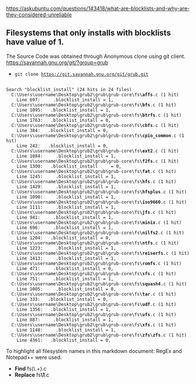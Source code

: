 https://askubuntu.com/questions/143418/what-are-blocklists-and-why-are-they-considered-unreliable

## Filesystems that only installs with blocklists have value of 1.

The Source Code was obtained through Anonymous clone using git client. https://savannah.gnu.org/git/?group=grub
* <code>git clone https://git.savannah.gnu.org/git/grub.git</code>

<pre><code>
Search "blocklist_install" (24 hits in 24 files)
  C:\Users\username\Desktop\grub2\grub\grub-core\fs<b>\affs</b>.c (1 hit)
	Line 697:     .blocklist_install = 1,
  C:\Users\username\Desktop\grub2\grub\grub-core\fs<b>\bfs</b>.c (1 hit)
	Line 1095:   .blocklist_install = 1,
  C:\Users\username\Desktop\grub2\grub\grub-core\fs<b>\btrfs</b>.c (1 hit)
	Line 1763:   .blocklist_install = 0,
  C:\Users\username\Desktop\grub2\grub\grub-core\fs<b>\cbfs</b>.c (1 hit)
	Line 384:   .blocklist_install = 0,
  C:\Users\username\Desktop\grub2\grub\grub-core\fs<b>\cpio_common</b>.c (1 hit)
	Line 242:   .blocklist_install = 0,
  C:\Users\username\Desktop\grub2\grub\grub-core\fs<b>\ext2</b>.c (1 hit)
	Line 1084:     .blocklist_install = 1,
  C:\Users\username\Desktop\grub2\grub\grub-core\fs<b>\f2fs</b>.c (1 hit)
	Line 1300:   .blocklist_install     = 0,
  C:\Users\username\Desktop\grub2\grub\grub-core\fs<b>\fat</b>.c (1 hit)
	Line 1245:     .blocklist_install = 1,
  C:\Users\username\Desktop\grub2\grub\grub-core\fs<b>\hfs</b>.c (1 hit)
	Line 1429:     .blocklist_install = 1,
  C:\Users\username\Desktop\grub2\grub\grub-core\fs<b>\hfsplus</b>.c (1 hit)
	Line 1090:     .blocklist_install = 1,
  C:\Users\username\Desktop\grub2\grub\grub-core\fs<b>\iso9660</b>.c (1 hit)
	Line 1111:     .blocklist_install = 1,
  C:\Users\username\Desktop\grub2\grub\grub-core\fs<b>\jfs</b>.c (1 hit)
	Line 941:     .blocklist_install = 1,
  C:\Users\username\Desktop\grub2\grub\grub-core\fs<b>\minix</b>.c (1 hit)
	Line 696:     .blocklist_install = 1,
  C:\Users\username\Desktop\grub2\grub\grub-core\fs<b>\nilfs2</b>.c (1 hit)
	Line 1204:   .blocklist_install = 0,
  C:\Users\username\Desktop\grub2\grub\grub-core\fs<b>\ntfs</b>.c (1 hit)
	Line 1223:     .blocklist_install = 1,
  C:\Users\username\Desktop\grub2\grub\grub-core\fs<b>\reiserfs</b>.c (1 hit)
	Line 1413:     .blocklist_install = 1,
  C:\Users\username\Desktop\grub2\grub\grub-core\fs<b>\romfs</b>.c (1 hit)
	Line 471:     .blocklist_install = 0,
  C:\Users\username\Desktop\grub2\grub\grub-core\fs<b>\sfs</b>.c (1 hit)
	Line 751:     .blocklist_install = 1,
  C:\Users\username\Desktop\grub2\grub\grub-core\fs<b>\squash4</b>.c (1 hit)
	Line 1005:     .blocklist_install = 0,
  C:\Users\username\Desktop\grub2\grub\grub-core\fs<b>\tar</b>.c (1 hit)
	Line 333:   .blocklist_install = 0,
  C:\Users\username\Desktop\grub2\grub\grub-core\fs<b>\udf</b>.c (1 hit)
	Line 1356:   .blocklist_install = 1,
  C:\Users\username\Desktop\grub2\grub\grub-core\fs<b>\ufs</b>.c (1 hit)
	Line 887:     .blocklist_install = 1,
  C:\Users\username\Desktop\grub2\grub\grub-core\fs<b>\xfs</b>.c (1 hit)
	Line 1148:     .blocklist_install = 1,
  C:\Users\username\Desktop\grub2\grub\grub-core\fs<b>\zfs\zfs</b>.c (1 hit)
	Line 4361:   .blocklist_install = 0,
</code></pre>

To highlight all filesystem names in this markdown document: RegEx and Notepad++ were used.
* <b>Find</b> fs(\\.+)\.c
* <b>Replace</b> fs<b>\1</b>.c
